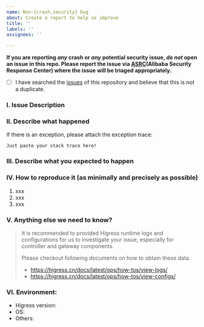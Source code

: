 ```yaml
---
name: Non-{crash,security} bug
about: Create a report to help us improve
title: ''
labels: ''
assignees: ''

---
```


**If you are reporting *any* crash or *any* potential security issue, *do not*
open an issue in this repo. Please report the issue via [ASRC](https://security.alibaba.com/)(Alibaba Security Response Center) where the issue will be triaged appropriately.**

- [ ] I have searched the [issues](https://github.com/alibaba/higress/issues) of this repository and believe that this is not a duplicate.

### Ⅰ. Issue Description


### Ⅱ. Describe what happened

  If there is an exception, please attach the exception trace:

```
Just paste your stack trace here!
```


### Ⅲ. Describe what you expected to happen


### Ⅳ. How to reproduce it (as minimally and precisely as possible)

1. xxx
2. xxx
3. xxx

### Ⅴ. Anything else we need to know?

> It is recommended to provided Higress runtime logs and configurations for us to investigate your issue, especially for controller and gateway components.
> 
> Please checkout following documents on how to obtain these data.
> - https://higress.cn/docs/latest/ops/how-tos/view-logs/
> - https://higress.cn/docs/latest/ops/how-tos/view-configs/


### Ⅵ. Environment:

- Higress version:  
- OS: 
- Others: 
